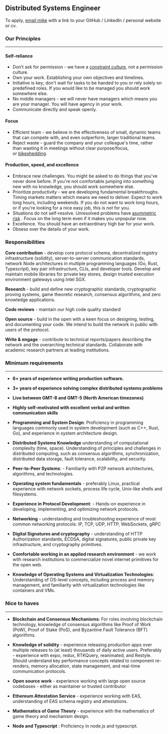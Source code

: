 ## Distributed Systems Engineer

To apply, [email mike](mailto:mike@noshdelivery.co) with a link to your GitHub / LinkedIn / personal website or cv.

###  Our Principles
___ 

#### Self-reliance

- Don’t ask for permission - we have a [constraint culture](https://www.youtube.com/watch?v=wLQ-rq4FgQA&t=2920s), not a permission culture.
- Own your work. Establishing your own objectives and timelines. 
- Initiative is key; don't wait for tasks to be handed to you or rely solely on predefined roles. If you would like to be managed you should work somewhere else.
- No middle managers - we will never have managers which means you are your manager. You will have agency in your work. 
- Communicate directly and speak openly. 

#### Focus

- Efficient team - we believe in the effectiveness of small, dynamic teams that can compete with, and even outperform, larger traditional teams. 
- Reject waste - guard the company and your colleague's time, rather than wasting it in meetings without clear purpose/focus, or [bikeshedding](https://www.techtarget.com/whatis/definition/Parkinsons-law-of-triviality-bikeshedding)_._

#### Production, speed, and excellence

- Embrace new challenges. You might be asked to do things that you've never done before. If you're not comfortable jumping into something new with no knowledge, you should work somewhere else. 
- Prioritize productivity - we are developing fundamental breakthroughs. Timing markets matters which means we need to deliver. Expect to work long hours, including weekends. If you do not want to work long hours, or if you're looking for a nice easy job, this is not for you.
- Situations do not self-resolve. Unresolved problems have [asymmetric risk](https://read.cash/@Vitalismo/5-take-aways-from-antifragile-by-nassim-taleb-e6b0cfd7#1-asymmetry) . Focus on the long term even if it makes you unpopular now. 
- Excellence. You should have an extraordinary high bar for your work. 
- Obsess over the details of your work. 

### Responsibilities

**Core contribution** - develop core protocol schema, decentralized registry infrastructure (solidity), server-to-server communication standards, network Node architectures in multiple programming languages (Go, Rust, Typescript), key pair infrastructure, CLIs, and developer tools. Develop and maintain mobile libraries for private key stores, design trusted execution environment gateways using Intel SGX.

**Research** - build and define new cryptographic standards, cryptographic proving systems, game theoretic research, consensus algorithms, and zero knowledge applications.

**Code reviews** - maintain our high code quality standard

**Open source** - build in the open with a keen focus on designing, testing, and documenting your code. We intend to build the network in public with users of the protocol.

**Write & engage** - contribute to technical reports/papers describing the network and the overarching technical standards. Collaborate with academic research partners at leading institutions.


### Minimum requirements
___ 

- **6+ years of experience writing production software.**

- **3+ years of experience solving complex distributed systems problems**

- **Live between GMT-8 and GMT-5 (North American timezones)**

- **Highly self-motivated with excellent verbal and written communication skills**

- **Programming and System Design**: Proficiency in programming languages commonly used in system development (such as C++, Rust, Go), and experience in system architecture design.

- **Distributed Systems Knowledge** understanding of computational complexity (time, space). Understanding of principles and challenges in distributed computing, such as consensus algorithms, synchronization, distributed data storage, fault tolerance, scalability, and security.

- **Peer-to-Peer Systems**: - Familiarity with P2P network architectures, algorithms, and technologies.

- **Operating system fundamentals** - preferably Linux, practical experience with network sockets, process life cycle, Unix-like shells and filesystems.

 - **Experience in Protocol Development**: - Hands-on experience in developing, implementing, and optimizing network protocols.

- **Networking** - understanding and troubleshooting experience of most common networking protocols: IP, TCP, UDP, HTTP, WebSockets, gRPC

- **Digital Signatures and cryptography** - understanding of HTTP Authorization standards, ECDSA, digital signatures, public private key infrastructure, and cryptography primitives.

- **Comfortable working in an applied research environment** - we work with research institutions to commercialize novel internet primitives for the open web. 

- **Knowledge of Operating Systems and Virtualization Technologies**: Understanding of OS-level concepts, including process and memory management, and familiarity with virtualization technologies like containers and VMs.

### Nice to haves
___ 

- **Blockchain and Consensus Mechanisms**: For roles involving blockchain technology, knowledge of consensus algorithms like Proof of Work (PoW), Proof of Stake (PoS), and Byzantine Fault Tolerance (BFT) algorithms.

- **Knowledge of solidity** - experience releasing production apps over multiple releases to (at least) thousands of daily active users. Preferably - experience with expo, redux, RTKQuery, reanimated, and Restyle. Should understand key performance concepts related to component re-renders, memory allocation, state management, and real-time communication protocols. 

- **Open source work** - experience working with large open source codebases - either as maintainer or trusted contributor

- **Ethereum Attestation Service** - experience working with EAS, understanding of EAS schema registry and attestations.

- **Mathematics of Game Theory** - experience with the mathematics of game theory and mechanism design.

- **Node and Typescript** : Proficiency in node.js and typescript.